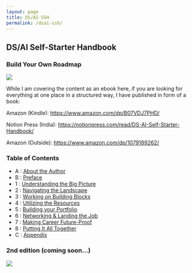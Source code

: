 ```yaml
---
layout: page
title: DS/AI-SSH
permalink: /dsai-ssh/
---
```



## DS/AI Self-Starter Handbook

### Build Your Own Roadmap

![](https://cdn-images-1.medium.com/max/600/1*_qcfT7qYrPWZJok3QLX2Uw.png)

While I am covering the content as an ebook here, if you are looking for everything at one place in a structured way, I have published in form of a book:

Amazon (Kindle): <https://www.amazon.com/dp/B07VDJ7PHD/>

Notion Press (India): <https://notionpress.com/read/DS-AI-Self-Starter-Handbook/>

Amazon (Outside): <https://www.amazon.com/dp/1079189262/>

### Table of Contents
 - A : [About the Author](https://ankit-rathi.github.io/dsai-ssh/about-the-author/)
 - B : [Preface](https://ankit-rathi.github.io/dsai-ssh/preface/)
 - 1 : [Understanding the Big Picture](https://ankit-rathi.github.io/dsai-ssh/understanding-the-big-picture/)
 - 2 : [Navigating the Landscape](https://ankit-rathi.github.io/dsai-ssh/navigating-the-landscape/)
 - 3 : [Working on Building Blocks](https://ankit-rathi.github.io/dsai-ssh/working-on-building-blocks/)
 - 4 : [Utilizing the Resources](https://ankit-rathi.github.io/dsai-ssh/utilizing-the-resources/)
 - 5 : [Building your Portfolio](https://ankit-rathi.github.io/dsai-ssh/building-your-portfolio/)
 - 6 : [Networking & Landing the Job](https://ankit-rathi.github.io/dsai-ssh/networking-landing-the-job/)
 - 7 : [Making Career Future-Proof](https://ankit-rathi.github.io/dsai-ssh/making-career-future-proof/)
 - 8 : [Putting It All Together](https://ankit-rathi.github.io/dsai-ssh/putting-it-all-together/)
 - C : [Appendix](https://ankit-rathi.github.io/dsai-ssh/appendix/)
 
 
### 2nd edition (coming soon...)

![](https://cdn-images-1.medium.com/max/600/1*s2cWr1FGanNZCZvUA6plRA.png)

